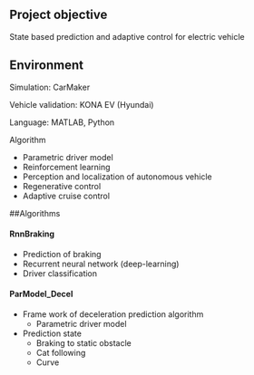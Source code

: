 ## Project objective

State based prediction and adaptive control for electric vehicle

## Environment

Simulation: CarMaker

Vehicle validation: KONA EV (Hyundai)

Language: MATLAB, Python

Algorithm

* Parametric driver model
* Reinforcement learning
* Perception and localization of autonomous vehicle
* Regenerative control
* Adaptive cruise control

##Algorithms

#### RnnBraking

* Prediction of braking
* Recurrent neural network (deep-learning)
* Driver classification

#### ParModel_Decel

* Frame work of deceleration prediction algorithm
  * Parametric driver model
* Prediction state
  * Braking to static obstacle
  * Cat following
  * Curve
